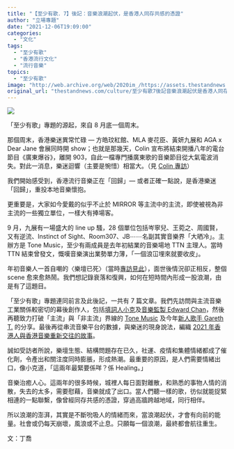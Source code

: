 ```yaml
---
title: "【至少有歌．7】後記：音樂浪潮起伏，是香港人同存共感的憑證"
author: "立場專題"
date: "2021-12-06T19:09:00"
categories:
  - "文化"
tags:
  - "至少有歌"
  - "香港流行文化"
  - "流行音樂"
topics:
  - "至少有歌"
image: "http://web.archive.org/web/2020im_/https://assets.thestandnews.com/media/photos/songs2-a_c6dvFwg.png"
original_url: "thestandnews.com/culture/至少有歌7後記音樂浪潮起伏是香港人同存共感的憑證"
---
```

![](http://web.archive.org/web/2020im_/https://assets.thestandnews.com/media/photos/songs2-a_c6dvFwg.png)

「至少有歌」專題的源起，來自 8 月底一個周末。

那個周末，香港樂迷異常忙碌 — 方皓玟紅館、MLA 麥花臣、黃妍九展和 AGA x Dear Jane 會展同時開 show；也就是那幾天，Colin 宣布將結束開播八年的電台節目《廣東爆谷》，離開 903，自此一檔專門播廣東歌的音樂節目從大氣電波消失。對此一消息，樂迷迴響（主要是惋惜）相當大。（見 [Colin 專訪](../../culture/%E5%B0%88%E8%A8%AA%E5%84%AA%E9%9B%85%E7%9A%84%E9%99%AA%E4%BC%B4-903-dj-colin-%E5%91%8A%E5%88%A5%E9%9B%BB%E5%8F%B0-%E5%BB%A3%E6%9D%B1%E6%AD%8C%E6%98%AF%E6%88%91%E5%80%91%E6%9C%80%E5%A5%BD%E7%9A%84%E8%AA%9E%E8%A8%80)）

我們開始感受到，香港流行音樂正在「回歸」— 或者正確一點說，是香港樂迷「回歸」，重投本地音樂懷抱。

更重要是，大家如今愛戴的似乎不止於 MIRROR 等主流中的主流，即使被視為非主流的一些獨立單位，一樣大有捧場客。

9 月，九展有一場盛大的 line up 騷，28 個單位包括岑寧兒、王菀之、周國賢，又有逆流、Instinct of Sight、Room307、JB⋯⋯名副其實音樂界「大晒冷」。主辦方是 Tone Music，至少有兩成員是去年初結業的音樂場地 TTN 主理人。當時 TTN 結束曾發文，慨嘆音樂演出業勢單力薄，「一個浪冚埋來就要收皮」。

年初音樂人一首自嘲的〈樂壇已死〉（當時[專訪見此](../../culture/%E5%B0%88%E8%A8%AA-%E5%B0%8F%E5%85%8B-%E7%8E%8B%E9%9B%99%E9%A7%BF-%E5%90%B3%E6%9E%97%E5%B3%B0-14-%E5%A4%A9%E5%8D%94%E5%8A%9B%E7%82%AE%E8%A3%BD-%E6%A8%82%E5%A3%87%E5%B7%B2%E6%AD%BB-%E5%94%94%E5%A5%BD%E6%94%BE%E6%A3%84%E5%B9%B4%E8%BC%95%E4%BA%BA)），面世後情況卻正相反，整個 scene 愈來愈熱鬧。我們想記錄衰落和復興，如何在短時間內形成一股浪潮，由是有了這題目。

「至少有歌」專題連同前言及此後記，一共有 7 篇文章。我們先訪問與主流音樂工業關係較密切的幕後創作人，包括[填詞人小克](../../culture/%E8%87%B3%E5%B0%91%E6%9C%89%E6%AD%8C2%E5%B0%88%E8%A8%AA%E5%B0%8F%E5%85%8B%E4%B8%80%E5%B9%B4%E9%96%93%E5%BE%9E%E6%A8%82%E5%A3%87%E5%B7%B2%E6%AD%BB%E5%88%B0%E9%87%8D%E7%94%9F)及[音樂監製 Edward Chan](../../culture/%E8%87%B3%E5%B0%91%E6%9C%89%E6%AD%8C3%E5%B0%88%E8%A8%AAmirror%E8%83%8C%E5%BE%8C%E7%9B%A3%E8%A3%BDedwardchan%E9%A6%99%E6%B8%AF%E6%A8%82%E5%A3%87%E5%9B%9E%E5%BE%A9%E7%86%B1%E9%AC%A7%E8%97%9D%E4%BA%BA%E8%81%BD%E7%9C%BE%E5%90%84%E6%9C%89%E6%94%B9%E8%AE%8A)，然後再聽致力打破「主流」與「非主流」界線的 [Tone Music](../../culture/%E8%87%B3%E5%B0%91%E6%9C%89%E6%AD%8C4%E4%BA%94%E5%8F%B0%E4%BB%A5%E5%A4%96%E5%8F%A6%E7%B1%8C%E8%BE%A6%E9%A0%92%E7%8D%8E%E7%A6%AE-tone-music-%E5%9C%98%E9%9A%8A%E9%9D%9E%E7%82%BA%E5%B0%8D%E7%AB%8B%E5%90%84%E9%A1%9E%E9%9F%B3%E6%A8%82%E9%83%BD%E5%80%BC%E5%BE%97%E8%A2%AB%E8%AA%8D%E8%AD%98) 及今年[新人歌手 Gareth T.](../../culture/%E8%87%B3%E5%B0%91%E6%9C%89%E6%AD%8C5-%E5%9C%A8%E4%B8%BB%E6%B5%81%E5%9C%88%E5%AD%90%E5%81%9A%E9%9D%9E%E4%B8%BB%E6%B5%81%E9%9F%B3%E6%A8%82-garetht%E5%A6%82%E5%A7%9C%E6%BF%A4%E6%89%80%E9%A1%98%E9%A6%99%E6%B8%AF%E9%9F%B3%E6%A8%82%E7%B5%82%E6%9C%83%E6%88%90%E4%BA%9E%E6%B4%B2%E7%AC%AC%E4%B8%80) 的分享。最後再從串流音樂平台的數據，與樂迷的現身說法，編織 [2021 年香港人與香港音樂重新交往的故事](../../interactive/%E8%87%B3%E5%B0%91%E6%9C%89%E6%AD%8C6-%E6%95%B8%E6%93%9A%E6%95%85%E4%BA%8B%E5%B4%A9%E5%A3%9E%E4%B8%80%E5%B9%B4%E9%99%AA%E4%BC%B4%E9%A6%99%E6%B8%AF%E4%BA%BA%E7%9A%84%E6%98%AF%E4%BB%80%E9%BA%BC%E6%AD%8C)。

誠如受訪者所說，樂壇生態、結構問題存在已久，社運、疫情和集體情緒都成了催化劑，令產出和關注度同時膨脹，形成熱潮。最重要的原因，是人們需要情緒出口，像小克道，「這兩年最緊要係咩？係 Healing。」

音樂治癒人心。這兩年的很多時候，城裡人每日面對離散，和熟悉的事物人情的消散，失去的太多，需要慰藉，音樂就成了出口。當人們聽一樣的歌，彷似就能捉緊相連的一點聯繫，像曾經同存共感的憑證，穿過高牆跨越地域，同行相伴。

所以浪潮的澎湃，其實是不斷吮吸人的情緒而來，當浪潮起伏，才會有向前的能量。社會或仍每天崩壞，風浪或不止息。只願每一個浪潮，最終都會航往重生。

文：丁喬